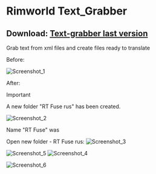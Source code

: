 # Rimworld Text_Grabber

## Download: [Text-grabber last version](https://github.com/kamikadza13/Text-grabber/releases/latest/download/Text_Grabber.zip)


Grab text from xml files
and create files ready to translate

Before:

![Screenshot_1](https://github.com/kamikadza13/Text-grabber/assets/57400507/42634cfc-448c-497e-b6ae-54d67135ccb7)

After:  
> [!IMPORTANT]
> A new folder "RT Fuse rus" has been created.

![Screenshot_2](https://github.com/kamikadza13/Text-grabber/assets/57400507/fdaf16e7-eac0-4267-8e38-932a51ae814c)

Name "RT Fuse" was 


Open new folder - RT Fuse rus:
![Screenshot_3](https://github.com/kamikadza13/Text-grabber/assets/57400507/d70be6c2-e904-4d29-9015-5a0a98d63b2c)

![Screenshot_5](https://github.com/kamikadza13/Text-grabber/assets/57400507/959b8166-be02-481d-a92f-6d5beccae909)
![Screenshot_4](https://github.com/kamikadza13/Text-grabber/assets/57400507/c211fe56-f2bc-427b-87e6-3c4c0ed2a456)


![Screenshot_6](https://github.com/kamikadza13/Text-grabber/assets/57400507/d8ba79ec-593f-4db0-a4dc-ef86b2d4bcc0)
